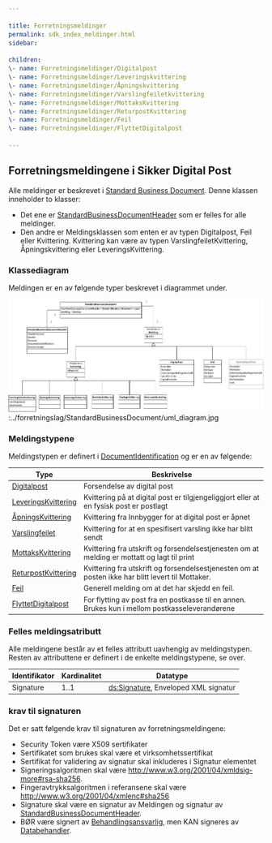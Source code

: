 ```yaml
---

title: Forretningsmeldinger  
permalink: sdk_index_meldinger.html
sidebar:

children:  
\- name: Forretningsmeldinger/Digitalpost  
\- name: Forretningsmeldinger/Leveringskvittering  
\- name: Forretningsmeldinger/Åpningskvittering  
\- name: Forretningsmeldinger/Varslingfeiletkvittering  
\- name: Forretningsmeldinger/MottaksKvittering  
\- name: Forretningsmeldinger/ReturpostKvittering  
\- name: Forretningsmeldinger/Feil  
\- name: Forretningsmeldinger/FlyttetDigitalpost

---
```


## Forretningsmeldingene i Sikker Digital Post

Alle meldinger er beskrevet i [Standard Business
Document](../forretningslag/StandardBusinessDocument/). Denne klassen
inneholder to klasser:

  - Det ene er
    [StandardBusinessDocumentHeader](../forretningslag/StandardBusinessDocument/StandardBusinessDocumentHeader)
    som er felles for alle meldinger. 
  - Den andre er Meldingsklassen som enten er av typen Digitalpost, Feil
    eller Kvittering. Kvittering kan være av typen
    VarslingfeiletKvittering, Åpningskvittering eller
    LeveringsKvittering.

### Klassediagram

Meldingen er en av følgende typer beskrevet i diagrammet under.

![](../forretningslag/StandardBusinessDocument/uml_diagram.jpg):../forretningslag/StandardBusinessDocument/uml\_diagram.jpg

### Meldingstypene

Meldingstypen er definert i
[DocumentIdentification](../forretningslag/StandardBusinessDocument/DocumentIdentification)
og er en av følgende:

| Type | Beskrivelse |
| --- | --- |
| [Digitalpost](DigitalPostMelding) | Forsendelse av digital post |
| [LeveringsKvittering](LeveringsKvittering) | Kvittering på at digital post er tilgjengeliggjort eller at en fysisk post er postlagt |
| [ÅpningsKvittering](AapningsKvittering) | Kvittering fra Innbygger for at digital post er åpnet |
| [Varslingfeilet](VarslingfeiletKvittering) | Kvittering for at en spesifisert varsling ikke har blitt sendt |
| [MottaksKvittering](MottaksKvittering) | Kvittering fra utskrift og forsendelsestjenesten om at melding er mottatt og lagt til print |
| [ReturpostKvittering](ReturpostKvittering) | Kvittering fra utskrift og forsendelsestjenesten om at posten ikke har blitt levert til Mottaker. |
| [Feil](Feil) | Generell melding om at det har skjedd en feil. |
| [FlyttetDigitalpost](FlyttetDigitalPostMelding) | For flytting av post fra en postkasse til en annen. Brukes kun i mellom postkasseleverandørene |

### Felles meldingsatributt

Alle meldingene består av et felles attributt uavhengig av
meldingstypen.  
Resten av attributtene er definert i de enkelte meldingstypene, se over.

| Identifikator | Kardinalitet | Datatype |
| --- | --- | --- |
| Signature | 1..1 | [ds:Signature](https://www.oasis-open.org/committees/download.php/21256/wss-v1.1-spec-errata-os-SOAPMessageSecurity.htm#_Toc118717148), Enveloped XML signatur |

### krav til signaturen

Det er satt følgende krav til signaturen av forretningsmeldingene:

  - Security Token være X509 sertifikater 
  - Sertifikatet som brukes skal være et virksomhetssertifikat
  - Sertifikat for validering av signatur skal inkluderes i Signatur
    elementet
  - Signeringsalgoritmen skal være
    <http://www.w3.org/2001/04/xmldsig-more#rsa-sha256>. 
  - Fingeravtrykksalgoritmen i referansene skal være
    <http://www.w3.org/2001/04/xmlenc#sha256>
  - Signature skal være en signatur av Meldingen og signatur av
    [StandardBusinessDocumentHeader](../forretningslag/StandardBusinessDocument/StandardBusinessDocumentHeader).
  - BØR være signert av
    [Behandlingsansvarlig](../forretningslag/Aktorer), men KAN signeres
    av [Databehandler](../forretningslag/Aktorer).
